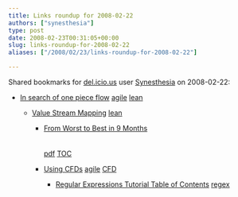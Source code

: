 ```yaml
---
title: Links roundup for 2008-02-22
authors: ["synesthesia"]
type: post
date: 2008-02-23T00:31:05+00:00
slug: links-roundup-for-2008-02-22 
aliases: ["/2008/02/23/links-roundup-for-2008-02-22"]

---
```

Shared bookmarks for [del.icio.us][1] user [Synesthesia][2] on 2008-02-22:

  * [In search of one piece flow][3] 
    [agile][4] [lean][5] </li> 
    
      * [Value Stream Mapping][6] 
        [lean][5] </li> 
        
          * [From Worst to Best in 9 Months][7]  
            <br>   
            [pdf][8] [TOC][9] 
          * [Using CFDs][10] 
            [agile][4] [CFD][11] </li> 
            
              * [Regular Expressions Tutorial Table of Contents][12] 
                [regex][13] </li> </ul>

 [1]: https://del.icio.us/
 [2]: https://del.icio.us/synesthesia
 [3]: https://leansoftwareengineering.com/2007/08/24/in-search-of-one-piece-flow
 [4]: https://del.icio.us/synesthesia/agile
 [5]: https://del.icio.us/synesthesia/lean
 [6]: https://en.wikipedia.org/wiki/Value_Stream_Mapping
 [7]: https://www.agilemanagement.net/Articles/Papers/From_Worst_to_Best_in_9_Months_Final_1_3.pdf
 [8]: https://del.icio.us/synesthesia/pdf
 [9]: https://del.icio.us/synesthesia/TOC
 [10]: https://www.agilemanagement.net/Articles/Papers/CoadLetterUsingCFDs.html
 [11]: https://del.icio.us/synesthesia/CFD
 [12]: https://www.regular-expressions.info/tutorialcnt.html
 [13]: https://del.icio.us/synesthesia/regex